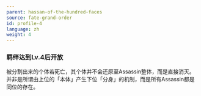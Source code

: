 ```yaml
---
parent: hassan-of-the-hundred-faces
source: fate-grand-order
id: profile-4
language: zh
weight: 4
---
```


### 羁绊达到Lv.4后开放

被分割出来的个体若死亡，其个体并不会还原至Assassin整体，而是直接消灭。
并非是所谓由上位的「本体」产生下位「分身」的机制，而是所有Assassin都是同位的存在。
